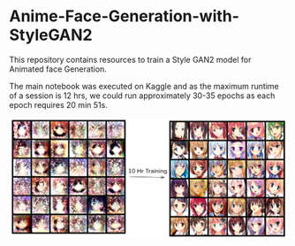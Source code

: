# Anime-Face-Generation-with-StyleGAN2
This repository contains resources to train a Style GAN2 model for Animated face Generation.

The main notebook was executed on Kaggle and as the maximum runtime of a session is 12 hrs, we could run approximately 30-35 epochs as each epoch requires 20 min 51s.

<img src="Images/Epoch and Images.png" width="3000">
